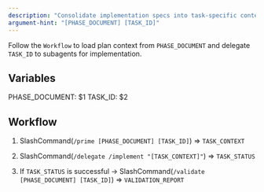 ```yaml
---
description: "Consolidate implementation specs into task-specific context, delegate to a claude-code subprocess for implementation"
argument-hint: "[PHASE_DOCUMENT] [TASK_ID]"
---
```


Follow the `Workflow` to load plan context from `PHASE_DOCUMENT` and delegate `TASK_ID` to subagents for implementation.

## Variables

PHASE_DOCUMENT: $1
TASK_ID: $2

## Workflow

1. SlashCommand(`/prime [PHASE_DOCUMENT] [TASK_ID]`) => `TASK_CONTEXT`

2. SlashCommand(`/delegate /implement "[TASK_CONTEXT]"`) => `TASK_STATUS`

3. If `TASK_STATUS` is successful -> SlashCommand(`/validate [PHASE_DOCUMENT] [TASK_ID]`) => `VALIDATION_REPORT`
